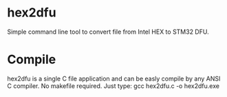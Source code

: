 hex2dfu
=======

Simple command line tool to convert file from Intel HEX to STM32 DFU.


Compile
=======

hex2dfu is a single C file application and can be easly compile by any ANSI C compiler. No makefile required. Just type:
gcc hex2dfu.c -o hex2dfu.exe
